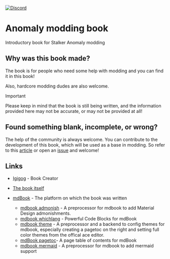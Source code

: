 [![Discord](https://img.shields.io/discord/1005783763877363722?label=Discord&logo=Discord)](https://discord.gg/8Pu2ekQYg3)

# Anomaly modding book

Introductory book for Stalker Anomaly modding

## Why was this book made?

The book is for people who need some help with modding and you can find it in this book!

Also, hardcore modding dudes are also welcome.

> [!IMPORTANT]  
> Please keep in mind that the book is still being written, and the information provided here may not be accurate, or may not be provided at all!

## Found something blank, incomplete, or wrong?

The help of the community is always welcome.
You can contribute to the development of this book, which will be used as a base in modding.
So refer to this [article](src/meta/contributing/README.md) or open an [issue](https://github.com/Igigog/anomaly-modding-book/issues) and welcome!

## Links

- [Igigog](https://github.com/Igigog) - Book Creator

- [The book itself](https://igigog.github.io/anomaly-modding-book/)

- [mdBook](https://github.com/rust-lang/mdBook) - The platform on which the book was written
  - [mdbook admonish](https://github.com/tommilligan/mdbook-admonish) - A preprocessor for mdbook to add Material Design admonishments.
  - [mdbook whichlang](https://github.com/phoenixr-codes/mdbook-whichlang) - Powerful Code Blocks for mdBook
  - [mdbook theme](https://github.com/zjp-CN/mdbook-theme) - A preprocessor and a backend to config themes for mdbook, especially creating a pagetoc on the right and setting full color themes from the offical ace editor.
  - [mdBook pagetoc](https://github.com/JorelAli/mdBook-pagetoc)- A page table of contents for mdBook
  - [mdbook mermaid](https://github.com/badboy/mdbook-mermaid) - A preprocessor for mdbook to add mermaid support
